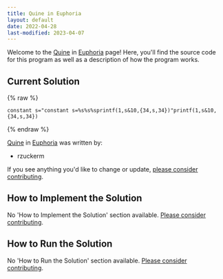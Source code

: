 ```yaml
---
title: Quine in Euphoria
layout: default
date: 2022-04-28
last-modified: 2023-04-07
---
```


Welcome to the [Quine](https://sampleprograms.io/projects/quine) in [Euphoria](https://sampleprograms.io/languages/euphoria) page! Here, you'll find the source code for this program as well as a description of how the program works.

## Current Solution

{% raw %}

```euphoria
constant s="constant s=%s%s%sprintf(1,s&10,{34,s,34})"printf(1,s&10,{34,s,34})
```

{% endraw %}

[Quine](https://sampleprograms.io/projects/quine) in [Euphoria](https://sampleprograms.io/languages/euphoria) was written by:

- rzuckerm

If you see anything you'd like to change or update, [please consider contributing](https://github.com/TheRenegadeCoder/sample-programs).

## How to Implement the Solution

No 'How to Implement the Solution' section available. [Please consider contributing](https://github.com/TheRenegadeCoder/sample-programs-website).

## How to Run the Solution

No 'How to Run the Solution' section available. [Please consider contributing](https://github.com/TheRenegadeCoder/sample-programs-website).